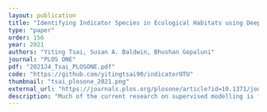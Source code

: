 ```yaml
---
layout: publication
title: "Identifying Indicator Species in Ecological Habitats using Deep Optimal Feature Learning"
type: "paper"
order: 156
year: 2021
authors: "Yiting Tsai, Susan A. Baldwin, Bhushan Gopaluni"
journal: "PLOS ONE"
pdf: "2021J4_Tsai_PLOSONE.pdf"
code: "https://github.com/yitingtsai90/indicatorOTU"
thumbnail: "tsai_plosone_2021.png"
external_url: "https://journals.plos.org/plosone/article?id=10.1371/journal.pone.0256782"
description: "Much of the current research on supervised modelling is focused on maximizing outcome prediction accuracy. However, in engineering disciplines, an arguably more important goal is that of feature extraction, the identification of relevant features associated with the various outcomes. For instance, in microbial communities, the identification of keystone species can often lead to improved prediction of future behavioral shifts. This paper proposes a novel feature extractor based on Deep Learning, which is largely agnostic to underlying assumptions regarding the training data. Starting from a collection of microbial species abundance counts, the Deep Learning model first trains itself to classify the selected distinct habitats. It then identifies indicator species associated with the habitats. The results are then compared and contrasted with those obtained by traditional statistical techniques. The indicator species are similar when compared at top taxonomic levels such as Domain and Phylum, despite visible differences in lower levels such as Class and Order. More importantly, when our estimated indicators are used to predict final habitat labels using simpler models (such as Support Vector Machines and traditional Artificial Neural Networks), the prediction accuracy is improved. Overall, this study serves as a preliminary step that bridges modern, black-box Machine Learning models with traditional, domain expertise-rich techniques."
---
```

